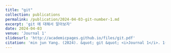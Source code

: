 ```yaml
---
title: "git"
collection: publications
permalink: /publication/2024-04-03-git-number-1.md
excerpt: 'git 에 대해서 알아보자'
date: 2024-04-03
venue: 'Journal 1'
slidesurl: 'http://academicpages.github.io/files/git.pdf'
citation: 'min jun Yang. (2024). &quot; git &quot; <i>Journal 1</i>. 1(1).'
---
```


